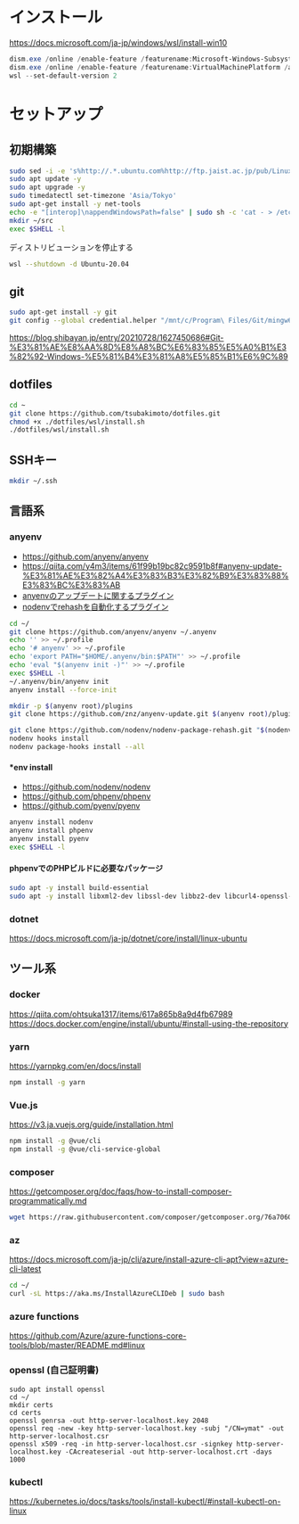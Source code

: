# インストール
https://docs.microsoft.com/ja-jp/windows/wsl/install-win10

```powershell
dism.exe /online /enable-feature /featurename:Microsoft-Windows-Subsystem-Linux /all /norestart
dism.exe /online /enable-feature /featurename:VirtualMachinePlatform /all /norestart
wsl --set-default-version 2
```

# セットアップ
## 初期構築
```sh
sudo sed -i -e 's%http://.*.ubuntu.com%http://ftp.jaist.ac.jp/pub/Linux%g' /etc/apt/sources.list
sudo apt update -y
sudo apt upgrade -y
sudo timedatectl set-timezone 'Asia/Tokyo'
sudo apt-get install -y net-tools
echo -e "[interop]\nappendWindowsPath=false" | sudo sh -c 'cat - > /etc/wsl.conf'
mkdir ~/src
exec $SHELL -l
```

ディストリビューションを停止する

```sh
wsl --shutdown -d Ubuntu-20.04
```

## git
```sh
sudo apt-get install -y git
git config --global credential.helper "/mnt/c/Program\ Files/Git/mingw64/libexec/git-core/git-credential-manager-core.exe"
```

https://blog.shibayan.jp/entry/20210728/1627450686#Git-%E3%81%AE%E8%AA%8D%E8%A8%BC%E6%83%85%E5%A0%B1%E3%82%92-Windows-%E5%81%B4%E3%81%A8%E5%85%B1%E6%9C%89

## dotfiles
```sh
cd ~
git clone https://github.com/tsubakimoto/dotfiles.git
chmod +x ./dotfiles/wsl/install.sh
./dotfiles/wsl/install.sh
```

## SSHキー
```sh
mkdir ~/.ssh
```

## 言語系
### anyenv
- https://github.com/anyenv/anyenv
- https://qiita.com/y4m3/items/61f99b19bc82c9591b8f#anyenv-update-%E3%81%AE%E3%82%A4%E3%83%B3%E3%82%B9%E3%83%88%E3%83%BC%E3%83%AB
- [anyenvのアップデートに関するプラグイン](https://github.com/znz/anyenv-update)
- [nodenvでrehashを自動化するプラグイン](https://github.com/nodenv/nodenv-package-rehash#install-via-git-recommended)

```sh
cd ~/
git clone https://github.com/anyenv/anyenv ~/.anyenv
echo '' >> ~/.profile
echo '# anyenv' >> ~/.profile
echo 'export PATH="$HOME/.anyenv/bin:$PATH"' >> ~/.profile
echo 'eval "$(anyenv init -)"' >> ~/.profile
exec $SHELL -l
~/.anyenv/bin/anyenv init
anyenv install --force-init

mkdir -p $(anyenv root)/plugins
git clone https://github.com/znz/anyenv-update.git $(anyenv root)/plugins/anyenv-update

git clone https://github.com/nodenv/nodenv-package-rehash.git "$(nodenv root)"/plugins/nodenv-package-rehash
nodenv hooks install
nodenv package-hooks install --all
```

#### *env install
- https://github.com/nodenv/nodenv
- https://github.com/phpenv/phpenv
- https://github.com/pyenv/pyenv

```sh
anyenv install nodenv
anyenv install phpenv
anyenv install pyenv
exec $SHELL -l
```

#### phpenvでのPHPビルドに必要なパッケージ
```sh
sudo apt -y install build-essential
sudo apt -y install libxml2-dev libssl-dev libbz2-dev libcurl4-openssl-dev libjpeg-dev libpng-dev libmcrypt-dev libreadline-dev libtidy-dev libxslt-dev libzip-dev autoconf pkg-config
```

### dotnet
https://docs.microsoft.com/ja-jp/dotnet/core/install/linux-ubuntu

## ツール系

### docker
https://qiita.com/ohtsuka1317/items/617a865b8a9d4fb67989
https://docs.docker.com/engine/install/ubuntu/#install-using-the-repository

### yarn
https://yarnpkg.com/en/docs/install

```sh
npm install -g yarn
```

### Vue.js
https://v3.ja.vuejs.org/guide/installation.html

```sh
npm install -g @vue/cli
npm install -g @vue/cli-service-global
```

### composer
https://getcomposer.org/doc/faqs/how-to-install-composer-programmatically.md

```sh
wget https://raw.githubusercontent.com/composer/getcomposer.org/76a7060ccb93902cd7576b67264ad91c8a2700e2/web/installer -O - -q | php -- --quiet
```

### az
https://docs.microsoft.com/ja-jp/cli/azure/install-azure-cli-apt?view=azure-cli-latest

```sh
cd ~/
curl -sL https://aka.ms/InstallAzureCLIDeb | sudo bash
```

### azure functions
https://github.com/Azure/azure-functions-core-tools/blob/master/README.md#linux

### openssl (自己証明書)
```
sudo apt install openssl
cd ~/
mkdir certs
cd certs
openssl genrsa -out http-server-localhost.key 2048
openssl req -new -key http-server-localhost.key -subj "/CN=ymat" -out http-server-localhost.csr
openssl x509 -req -in http-server-localhost.csr -signkey http-server-localhost.key -CAcreateserial -out http-server-localhost.crt -days 1000
```

### kubectl
https://kubernetes.io/docs/tasks/tools/install-kubectl/#install-kubectl-on-linux
